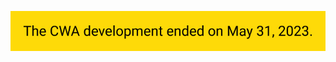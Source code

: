 <p align="center">
    <a href="https://coronawarn.app/en/faq/results/#ramp_down">
        <img width=728 src="https://raw.githubusercontent.com/corona-warn-app/.github/main/assets/End_of_Development_Banner.jpg"/>
    </a>
</p>
